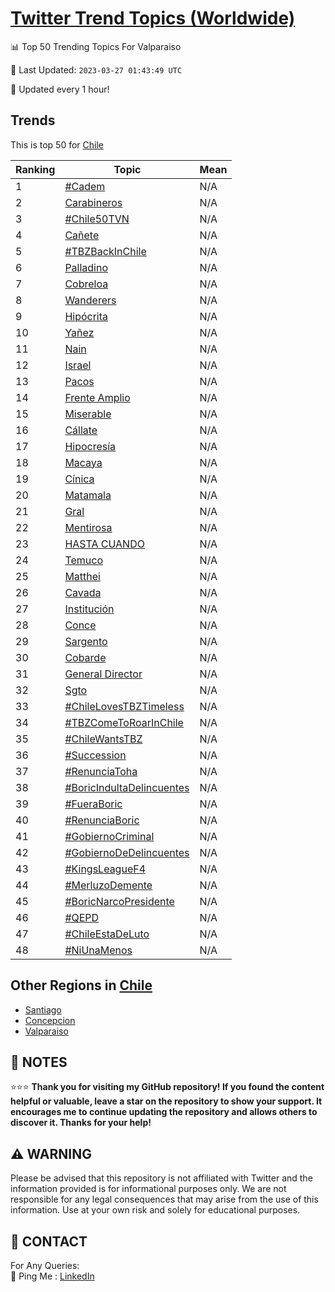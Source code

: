 [Twitter Trend Topics (Worldwide)](https://github.com/ErcinDedeoglu/Twitter-Trend-Topics)
==========


📊 Top 50 Trending Topics For Valparaiso

📆 Last Updated: `2023-03-27 01:43:49 UTC`

🔧 Updated every 1 hour!


## Trends

This is top 50 for [Chile](</Chile>)

| Ranking | Topic | Mean |
| ------- | ------------ | ------------ |
| 1 | [#Cadem](http://twitter.com/search?q=%23Cadem) | N/A |
| 2 | [Carabineros](http://twitter.com/search?q=Carabineros) | N/A |
| 3 | [#Chile50TVN](http://twitter.com/search?q=%23Chile50TVN) | N/A |
| 4 | [Cañete](http://twitter.com/search?q=Ca%c3%b1ete) | N/A |
| 5 | [#TBZBackInChile](http://twitter.com/search?q=%23TBZBackInChile) | N/A |
| 6 | [Palladino](http://twitter.com/search?q=Palladino) | N/A |
| 7 | [Cobreloa](http://twitter.com/search?q=Cobreloa) | N/A |
| 8 | [Wanderers](http://twitter.com/search?q=Wanderers) | N/A |
| 9 | [Hipócrita](http://twitter.com/search?q=Hip%c3%b3crita) | N/A |
| 10 | [Yañez](http://twitter.com/search?q=Ya%c3%b1ez) | N/A |
| 11 | [Nain](http://twitter.com/search?q=Nain) | N/A |
| 12 | [Israel](http://twitter.com/search?q=Israel) | N/A |
| 13 | [Pacos](http://twitter.com/search?q=Pacos) | N/A |
| 14 | [Frente Amplio](http://twitter.com/search?q=Frente+Amplio) | N/A |
| 15 | [Miserable](http://twitter.com/search?q=Miserable) | N/A |
| 16 | [Cállate](http://twitter.com/search?q=C%c3%a1llate) | N/A |
| 17 | [Hipocresía](http://twitter.com/search?q=Hipocres%c3%ada) | N/A |
| 18 | [Macaya](http://twitter.com/search?q=Macaya) | N/A |
| 19 | [Cínica](http://twitter.com/search?q=C%c3%adnica) | N/A |
| 20 | [Matamala](http://twitter.com/search?q=Matamala) | N/A |
| 21 | [Gral](http://twitter.com/search?q=Gral) | N/A |
| 22 | [Mentirosa](http://twitter.com/search?q=Mentirosa) | N/A |
| 23 | [HASTA CUANDO](http://twitter.com/search?q=HASTA+CUANDO) | N/A |
| 24 | [Temuco](http://twitter.com/search?q=Temuco) | N/A |
| 25 | [Matthei](http://twitter.com/search?q=Matthei) | N/A |
| 26 | [Cavada](http://twitter.com/search?q=Cavada) | N/A |
| 27 | [Institución](http://twitter.com/search?q=Instituci%c3%b3n) | N/A |
| 28 | [Conce](http://twitter.com/search?q=Conce) | N/A |
| 29 | [Sargento](http://twitter.com/search?q=Sargento) | N/A |
| 30 | [Cobarde](http://twitter.com/search?q=Cobarde) | N/A |
| 31 | [General Director](http://twitter.com/search?q=General+Director) | N/A |
| 32 | [Sgto](http://twitter.com/search?q=Sgto) | N/A |
| 33 | [#ChileLovesTBZTimeless](http://twitter.com/search?q=%23ChileLovesTBZTimeless) | N/A |
| 34 | [#TBZComeToRoarInChile](http://twitter.com/search?q=%23TBZComeToRoarInChile) | N/A |
| 35 | [#ChileWantsTBZ](http://twitter.com/search?q=%23ChileWantsTBZ) | N/A |
| 36 | [#Succession](http://twitter.com/search?q=%23Succession) | N/A |
| 37 | [#RenunciaToha](http://twitter.com/search?q=%23RenunciaToha) | N/A |
| 38 | [#BoricIndultaDelincuentes](http://twitter.com/search?q=%23BoricIndultaDelincuentes) | N/A |
| 39 | [#FueraBoric](http://twitter.com/search?q=%23FueraBoric) | N/A |
| 40 | [#RenunciaBoric](http://twitter.com/search?q=%23RenunciaBoric) | N/A |
| 41 | [#GobiernoCriminal](http://twitter.com/search?q=%23GobiernoCriminal) | N/A |
| 42 | [#GobiernoDeDelincuentes](http://twitter.com/search?q=%23GobiernoDeDelincuentes) | N/A |
| 43 | [#KingsLeagueF4](http://twitter.com/search?q=%23KingsLeagueF4) | N/A |
| 44 | [#MerluzoDemente](http://twitter.com/search?q=%23MerluzoDemente) | N/A |
| 45 | [#BoricNarcoPresidente](http://twitter.com/search?q=%23BoricNarcoPresidente) | N/A |
| 46 | [#QEPD](http://twitter.com/search?q=%23QEPD) | N/A |
| 47 | [#ChileEstaDeLuto](http://twitter.com/search?q=%23ChileEstaDeLuto) | N/A |
| 48 | [#NiUnaMenos](http://twitter.com/search?q=%23NiUnaMenos) | N/A |



## Other Regions in [Chile](</Chile>)

* [Santiago](</Chile/Santiago.md>)
* [Concepcion](</Chile/Concepcion.md>)
* [Valparaiso](</Chile/Valparaiso.md>)



## 📝 NOTES

⭐⭐⭐ **Thank you for visiting my GitHub repository! If you found the content helpful or valuable, leave a star on the repository to show your support. It encourages me to continue updating the repository and allows others to discover it. Thanks for your help!**


## ⚠️ WARNING

Please be advised that this repository is not affiliated with Twitter and the information provided is for informational purposes only. We are not responsible for any legal consequences that may arise from the use of this information. Use at your own risk and solely for educational purposes.


## 📨 CONTACT

 For Any Queries:  
            🏓 Ping Me : [LinkedIn](https://www.linkedin.com/in/ercindedeoglu/)
